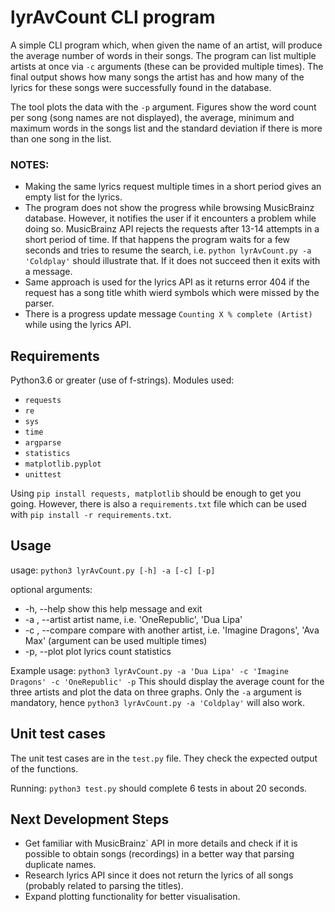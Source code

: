 # lyrAvCount CLI program

A simple CLI program which, when given the name of an artist, will produce the average
number of words in their songs. The program can list multiple artists at once via `-c` arguments (these can be provided multiple times). The final output shows how many songs the artist has and how many of the lyrics for these songs were successfully found in the database.

The tool plots the data with the `-p` argument. Figures show the word count per song (song names are not displayed), the average, minimum and maximum words in the songs list and the standard deviation if there is more than one song in the list. 

### NOTES:
- Making the same lyrics request multiple times in a short period gives an empty list for the lyrics.
- The program does not show the progress while browsing MusicBrainz database. However, it notifies the user if it encounters a problem while doing so. MusicBrainz API rejects the requests after 13-14 attempts in a short period of time. If that happens the program waits for a few seconds and tries to resume the search, i.e. `python lyrAvCount.py -a 'Coldplay'` should illustrate that. If it does not succeed then it exits with a message.
- Same approach is used for the lyrics API as it returns error 404 if the request has a song title whith wierd symbols which were missed by the parser.
- There is a progress update message `Counting X % complete (Artist)` while using the lyrics API.

## Requirements
Python3.6 or greater (use of f-strings). Modules used:
- `requests`
- `re`
- `sys`
- `time`
- `argparse`
- `statistics`
- `matplotlib.pyplot`
- `unittest`

Using `pip install requests, matplotlib` should be enough to get you going. However, there is also a `requirements.txt` file which can be used with `pip install -r requirements.txt`.  

## Usage
usage: `python3 lyrAvCount.py [-h] -a [-c] [-p]`

optional arguments:
-  -h, --help       show this help message and exit
-  -a , --artist    artist name, i.e. 'OneRepublic', 'Dua Lipa'
-  -c , --compare   compare with another artist, i.e. 'Imagine Dragons', 'Ava Max' (argument can be used multiple times)
-  -p, --plot       plot lyrics count statistics

Example usage: `python3 lyrAvCount.py -a 'Dua Lipa' -c 'Imagine Dragons' -c 'OneRepublic' -p`
This should display the average count for the three artists and plot the data on three graphs. Only the `-a` argument is mandatory, hence `python3 lyrAvCount.py -a 'Coldplay'` will also work.

## Unit test cases

The unit test cases are in the `test.py` file. They check the expected output of the functions.

Running: `python3 test.py` should complete 6 tests in about 20 seconds.

## Next Development Steps

- Get familiar with MusicBrainz` API in more details and check if it is possible to obtain songs (recordings) in a better way that parsing duplicate names.
- Research lyrics API since it does not return the lyrics of all songs (probably related to parsing the titles).
- Expand plotting functionality for better visualisation.
